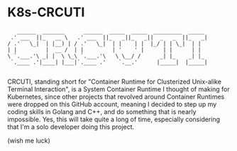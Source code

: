 # K8s-CRCUTI

```
   ______  _______      ______  _____  _____  _________  _____  
 .' ___  ||_   __ \   .' ___  ||_   _||_   _||  _   _  ||_   _| 
/ .'   \_|  | |__) | / .'   \_|  | |    | |  |_/ | | \_|  | |   
| |         |  __ /  | |         | '    ' |      | |      | |   
\ `.___.'\ _| |  \ \_\ `.___.'\   \ \__/ /      _| |_    _| |_  
 `.____ .'|____| |___|`.____ .'    `.__.'      |_____|  |_____| 
                                                                
```

CRCUTI, standing short for "Container Runtime for Clusterized Unix-alike Terminal Interaction", is a System Container Runtime I thought of making for Kubernetes, since other projects that revolved around Container Runtimes were dropped on this GitHub account, meaning I decided to step up my coding skills in Golang and C++, and do something that is nearly impossible. Yes, this will take quite a long of time, especially considering that I'm a solo developer doing this project.

(wish me luck)

